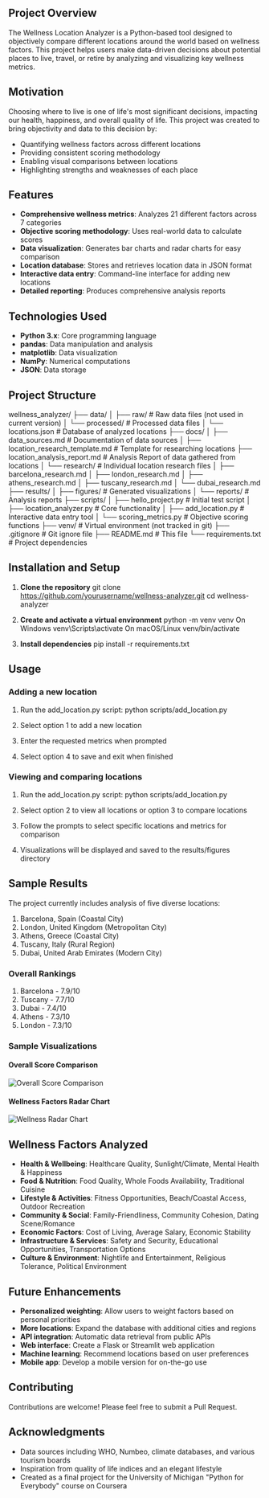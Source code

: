 ## Project Overview

The Wellness Location Analyzer is a Python-based tool designed to objectively compare different locations around the world based on wellness factors. This project helps users make data-driven decisions about potential places to live, travel, or retire by analyzing and visualizing key wellness metrics.

## Motivation

Choosing where to live is one of life's most significant decisions, impacting our health, happiness, and overall quality of life. This project was created to bring objectivity and data to this decision by:

- Quantifying wellness factors across different locations
- Providing consistent scoring methodology
- Enabling visual comparisons between locations
- Highlighting strengths and weaknesses of each place

## Features

- **Comprehensive wellness metrics**: Analyzes 21 different factors across 7 categories
- **Objective scoring methodology**: Uses real-world data to calculate scores
- **Data visualization**: Generates bar charts and radar charts for easy comparison
- **Location database**: Stores and retrieves location data in JSON format
- **Interactive data entry**: Command-line interface for adding new locations
- **Detailed reporting**: Produces comprehensive analysis reports

## Technologies Used

- **Python 3.x**: Core programming language
- **pandas**: Data manipulation and analysis
- **matplotlib**: Data visualization
- **NumPy**: Numerical computations
- **JSON**: Data storage

## Project Structure
wellness_analyzer/
├── data/
│   ├── raw/              # Raw data files (not used in current version)
│   └── processed/        # Processed data files
│       └── locations.json # Database of analyzed locations
├── docs/
│   ├── data_sources.md             # Documentation of data sources
│   ├── location_research_template.md # Template for researching locations
    ├── location_analysis_report.md  # Analysis Report of data gathered from locations
│   └── research/                   # Individual location research files
│       ├── barcelona_research.md
│       ├── london_research.md
│       ├── athens_research.md
│       ├── tuscany_research.md
│       └── dubai_research.md
├── results/
│   ├── figures/          # Generated visualizations
│   └── reports/          # Analysis reports
├── scripts/
│   ├── hello_project.py     # Initial test script
│   ├── location_analyzer.py # Core functionality
│   ├── add_location.py      # Interactive data entry tool
│   └── scoring_metrics.py   # Objective scoring functions
├── venv/               # Virtual environment (not tracked in git)
├── .gitignore         # Git ignore file
├── README.md          # This file
└── requirements.txt   # Project dependencies
## Installation and Setup

1. **Clone the repository**
git clone https://github.com/yourusername/wellness-analyzer.git
cd wellness-analyzer

2. **Create and activate a virtual environment**
python -m venv venv
On Windows
venv\Scripts\activate
On macOS/Linux
venv/bin/activate

4. **Install dependencies**
pip install -r requirements.txt
## Usage

### Adding a new location

1. Run the add_location.py script:
python scripts/add_location.py

2. Select option 1 to add a new location

3. Enter the requested metrics when prompted

4. Select option 4 to save and exit when finished

### Viewing and comparing locations

1. Run the add_location.py script:
python scripts/add_location.py

2. Select option 2 to view all locations or option 3 to compare locations

3. Follow the prompts to select specific locations and metrics for comparison

4. Visualizations will be displayed and saved to the results/figures directory

## Sample Results

The project currently includes analysis of five diverse locations:

1. Barcelona, Spain (Coastal City)
2. London, United Kingdom (Metropolitan City)
3. Athens, Greece (Coastal City)
4. Tuscany, Italy (Rural Region)
5. Dubai, United Arab Emirates (Modern City)

### Overall Rankings

1. Barcelona - 7.9/10
2. Tuscany - 7.7/10
3. Dubai - 7.4/10
4. Athens - 7.3/10
5. London - 7.3/10

### Sample Visualizations

#### Overall Score Comparison
![Overall Score Comparison](results/figures/overall_comparison.png)

#### Wellness Factors Radar Chart
![Wellness Radar Chart](results/figures/wellness_radar_chart.png)

## Wellness Factors Analyzed

- **Health & Wellbeing**: Healthcare Quality, Sunlight/Climate, Mental Health & Happiness
- **Food & Nutrition**: Food Quality, Whole Foods Availability, Traditional Cuisine
- **Lifestyle & Activities**: Fitness Opportunities, Beach/Coastal Access, Outdoor Recreation
- **Community & Social**: Family-Friendliness, Community Cohesion, Dating Scene/Romance
- **Economic Factors**: Cost of Living, Average Salary, Economic Stability
- **Infrastructure & Services**: Safety and Security, Educational Opportunities, Transportation Options
- **Culture & Environment**: Nightlife and Entertainment, Religious Tolerance, Political Environment

## Future Enhancements

- **Personalized weighting**: Allow users to weight factors based on personal priorities
- **More locations**: Expand the database with additional cities and regions
- **API integration**: Automatic data retrieval from public APIs
- **Web interface**: Create a Flask or Streamlit web application
- **Machine learning**: Recommend locations based on user preferences
- **Mobile app**: Develop a mobile version for on-the-go use

## Contributing

Contributions are welcome! Please feel free to submit a Pull Request.

## Acknowledgments

- Data sources including WHO, Numbeo, climate databases, and various tourism boards
- Inspiration from quality of life indices and an elegant lifestyle
- Created as a final project for the University of Michigan "Python for Everybody" course on Coursera
